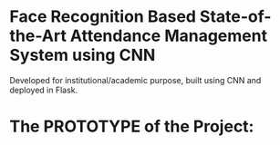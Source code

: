 # Face Recognition Based State-of-the-Art Attendance Management System using CNN
Developed for institutional/academic purpose, built using CNN and deployed in Flask. 

# The PROTOTYPE of the Project:

